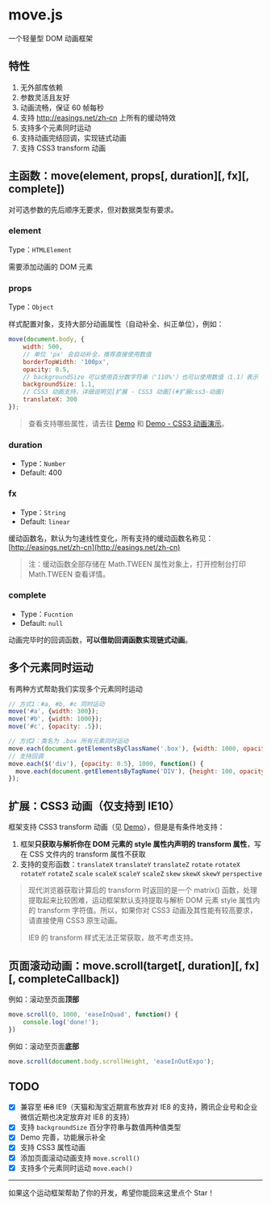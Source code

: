 # move.js
一个轻量型 DOM 动画框架

## 特性
1. 无外部库依赖
2. 参数灵活且友好
3. 动画流畅，保证 60 帧每秒
4. 支持 http://easings.net/zh-cn 上所有的缓动特效
5. 支持多个元素同时运动
6. 支持动画完结回调，实现链式动画
7. 支持 CSS3 transform 动画

## 主函数：move(element, props[, duration][, fx][, complete])
对可选参数的先后顺序无要求，但对数据类型有要求。

### element
Type：`HTMLElement`

需要添加动画的 DOM 元素

### props
Type：`Object`

样式配置对象，支持大部分动画属性（自动补全、纠正单位），例如：
```javascript
move(document.body, {
    width: 500,
    // 单位 'px' 会自动补全，推荐直接使用数值
    borderTopWidth: '100px',
    opacity: 0.5,
    // backgroundSize 可以使用百分数字符串（'110%'）也可以使用数值（1.1）表示
    backgroundSize: 1.1,
    // CSS3 动画支持，详细说明见[扩展 - CSS3 动画](#扩展css3-动画)
    translateX: 300
});
```
> 查看支持哪些属性，请去往 [Demo](http://yangfch3.com/move.js/) 和 [Demo - CSS3 动画演示](http://yangfch3.com/move.js/index_css3.html)。

### duration
* Type：`Number`
* Default: 400

### fx
* Type：`String`
* Default: `linear`

缓动函数名，默认为匀速线性变化，所有支持的缓动函数名称见：[http://easings.net/zh-cn](http://easings.net/zh-cn)
> 注：缓动函数全部存储在 Math.TWEEN 属性对象上，打开控制台打印 Math.TWEEN 查看详情。

### complete
* Type：`Fucntion`
* Default: `null`

动画完毕时的回调函数，**可以借助回调函数实现链式动画**。

## 多个元素同时运动
有两种方式帮助我们实现多个元素同时运动
```javascript
// 方式1：#a, #b, #c 同时运动
move('#a', {width: 300});
move('#b', {width: 1000});
move('#c', {opacity: .5});
```

```javascript
// 方式2：类名为 .box 所有元素同时运动
move.each(document.getElementsByClassName('.box'), {width: 1000, opacity: 0.5});
// 支持回调
move.each($('div'), {opacity: 0.5}, 1000, function() {
  move.each(document.getElementsByTagName('DIV'), {height: 100, opacity: 1, marginTop: 20}, 1000)
});
```

## 扩展：CSS3 动画（仅支持到 IE10）
框架支持 CSS3 transform 动画（见 [Demo](http://yangfch3.com/move.js/index_css3.html)），但是是有条件地支持：

1. 框架**只获取与解析你在 DOM 元素的 style 属性内声明的 transform 属性**，写在 CSS 文件内的 transform 属性不获取
2. 支持的变形函数：`translateX` `translateY` `translateZ` `rotate` `rotateX` `rotateY` `rotateZ` `scale` `scaleX` `scaleY` `scaleZ` `skew` `skewX` `skewY` `perspective`

> 现代浏览器获取计算后的 transform 时返回的是一个 matrix() 函数，处理提取起来比较困难，运动框架默认支持提取与解析 DOM 元素 style 属性内的 transform 字符值。所以，如果你对 CSS3 动画及其性能有较高要求，请直接使用 CSS3 原生动画。
>
> IE9 的 transform 样式无法正常获取，故不考虑支持。

## 页面滚动动画：move.scroll(target[, duration][, fx][, completeCallback])
例如：滚动至页面**顶部**
```javascript
move.scroll(0, 1000, 'easeInQuad', function() {
    console.log('done!');
})
```

例如：滚动至页面**底部**
```javascript
move.scroll(document.body.scrollHeight, 'easeInOutExpo');
```

## TODO
- [x] 兼容至 ~~IE8~~ IE9（天猫和淘宝近期宣布放弃对 IE8 的支持，腾讯企业号和企业微信近期也决定放弃对 IE8 的支持）
- [x] 支持 `backgroundSize` 百分字符串与数值两种值类型
- [x] Demo 完善，功能展示补全
- [x] 支持 CSS3 属性动画
- [x] 添加页面滚动动画支持 `move.scroll()`
- [x] 支持多个元素同时运动 `move.each()`

---
如果这个运动框架帮助了你的开发，希望你能回来这里点个 Star！
